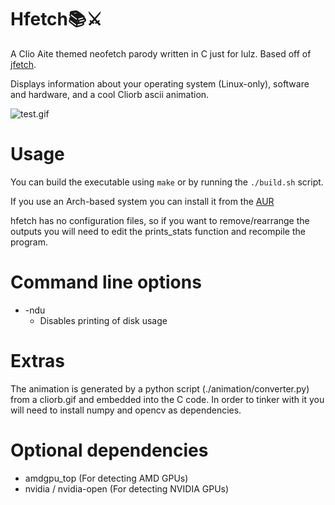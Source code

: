 # Hfetch📚⚔️

A Clio Aite themed neofetch parody written in C just for lulz. Based off of [jfetch](https://github.com/jffops/jfetch).

Displays information about your operating system (Linux-only), software and hardware, and a cool Cliorb ascii animation.

![test.gif](test.gif)

# Usage

You can build the executable using `make` or by running the `./build.sh` script.

If you use an Arch-based system you can install it from the [AUR](https://aur.archlinux.org/packages/hfetch-git)

hfetch has no configuration files, so if you want to remove/rearrange the outputs you will need to edit the prints_stats function and recompile the program.

# Command line options

* -ndu
  * Disables printing of disk usage

# Extras

The animation is generated by a python script (./animation/converter.py) from a cliorb.gif and embedded into the C code.
In order to tinker with it you will need to install numpy and opencv as dependencies.

# Optional dependencies

* amdgpu_top (For detecting AMD GPUs)
* nvidia / nvidia-open (For detecting NVIDIA GPUs)